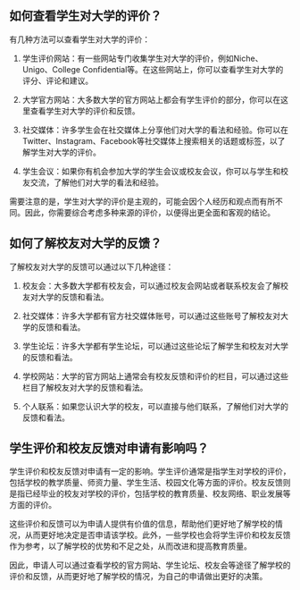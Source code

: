 ## 如何查看学生对大学的评价？
有几种方法可以查看学生对大学的评价：

1. 学生评价网站：有一些网站专门收集学生对大学的评价，例如Niche、Unigo、College Confidential等。在这些网站上，你可以查看学生对大学的评分、评论和建议。

2. 大学官方网站：大多数大学的官方网站上都会有学生评价的部分，你可以在这里查看学生对大学的评价和反馈。

3. 社交媒体：许多学生会在社交媒体上分享他们对大学的看法和经验。你可以在Twitter、Instagram、Facebook等社交媒体上搜索相关的话题或标签，以了解学生对大学的评价。

4. 学生会议：如果你有机会参加大学的学生会议或校友会议，你可以与学生和校友交流，了解他们对大学的看法和经验。

需要注意的是，学生对大学的评价是主观的，可能会因个人经历和观点而有所不同。因此，你需要综合考虑多种来源的评价，以便得出更全面和客观的结论。
## 如何了解校友对大学的反馈？
了解校友对大学的反馈可以通过以下几种途径：

1. 校友会：大多数大学都有校友会，可以通过校友会网站或者联系校友会了解校友对大学的反馈和看法。

2. 社交媒体：许多大学都有官方社交媒体账号，可以通过这些账号了解校友对大学的反馈和看法。

3. 学生论坛：许多大学都有学生论坛，可以通过这些论坛了解学生和校友对大学的反馈和看法。

4. 学校网站：大学的官方网站上通常会有校友反馈和评价的栏目，可以通过这些栏目了解校友对大学的反馈和看法。

5. 个人联系：如果您认识大学的校友，可以直接与他们联系，了解他们对大学的反馈和看法。
## 学生评价和校友反馈对申请有影响吗？
学生评价和校友反馈对申请有一定的影响。学生评价通常是指学生对学校的评价，包括学校的教学质量、师资力量、学生生活、校园文化等方面的评价。校友反馈则是指已经毕业的校友对学校的评价，包括学校的教育质量、校友网络、职业发展等方面的评价。

这些评价和反馈可以为申请人提供有价值的信息，帮助他们更好地了解学校的情况，从而更好地决定是否申请该学校。此外，一些学校也会将学生评价和校友反馈作为参考，以了解学校的优势和不足之处，从而改进和提高教育质量。

因此，申请人可以通过查看学校的官方网站、学生论坛、校友会等途径了解学校的评价和反馈，从而更好地了解学校的情况，为自己的申请做出更好的决策。
